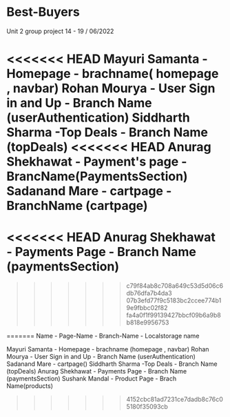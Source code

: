# Best-Buyers

Unit 2 group project 14 - 19 / 06/2022

<<<<<<< HEAD
Mayuri Samanta - Homepage - brachname( homepage , navbar)
Rohan Mourya   - User Sign in and Up - Branch Name (userAuthentication)
Siddharth Sharma -Top Deals - Branch Name (topDeals)
<<<<<<< HEAD
Anurag Shekhawat - Payment's page - BrancName(PaymentsSection)
Sadanand Mare  - cartpage - BranchName (cartpage)
=======
<<<<<<< HEAD
Anurag Shekhawat - Payments Page - Branch Name (paymentsSection)
=======



>>>>>>> c79f84ab8c708a649c53d5d06c6db76dfa7b4da3
>>>>>>> 07b3efd77f9c5183bc2ccee774b19e9fbbc02f82
>>>>>>> fa4a0f1f99139427bbcf09b6a9b8b818e9956753

=======
Name - Page-Name - Branch-Name - Localstorage name

Mayuri Samanta - Homepage - brachname (homepage , navbar)
Rohan Mourya - User Sign in and Up - Branch Name (userAuthentication)
Sadanand Mare - cartpage()
Siddharth Sharma -Top Deals - Branch Name (topDeals)
Anurag Shekhawat - Payments Page - Branch Name (paymentsSection)
Sushank Mandal - Product Page - Brach Name(products)
>>>>>>> 4152cbc81ad7231ce7dadb8c76c05180f35093cb
